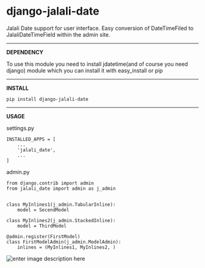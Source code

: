 # django-jalali-date
Jalali Date support for user interface. Easy conversion of DateTimeFiled to JalaliDateTimeField within the admin site.

----------
**DEPENDENCY**

To use this module you need to install jdatetime(and of course you need django) module which you can install it with easy_install or pip

----------
**INSTALL**

    pip install django-jalali-date   

----------
**USAGE**

settings.py

    INSTALLED_APPS = [
	    ...
	    'jalali_date',
	    ...
	]
admin.py

	from django.contrib import admin
	from jalali_date import admin as j_admin
	
    
    class MyInlines1(j_admin.TabularInline):
	    model = SecendModel
    
    class MyInlines2(j_admin.StackedInline):
	    model = ThirdModel
	
	@admin.register(FirstModel)
	class FirstModelAdmin(j_admin.ModelAdmin):
		inlines = (MyInlines1, MyInlines2, )    

![enter image description here](https://drive.google.com/open?id=0BxfgUeJSa39vQno0ZjZMNmplOTg)
